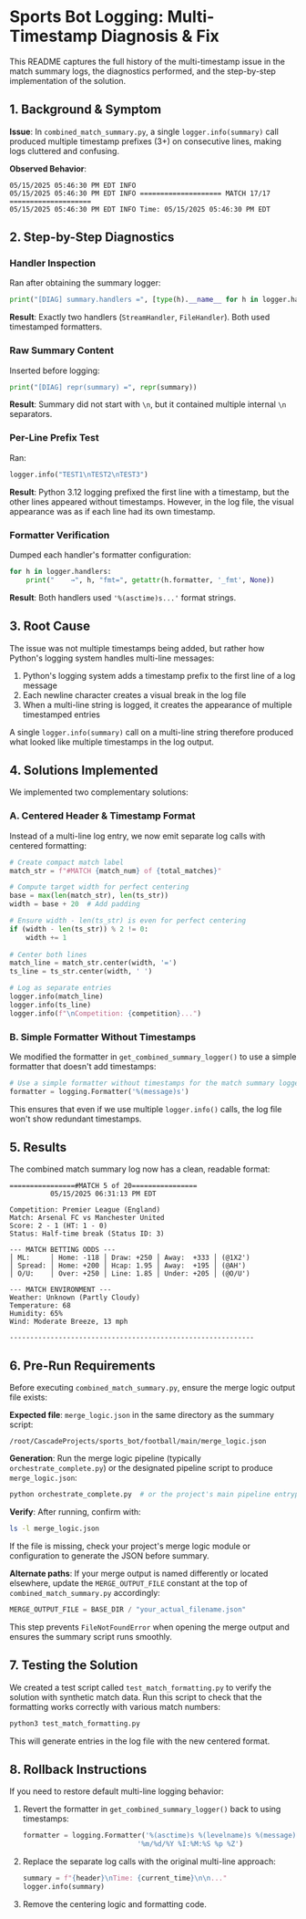 # Sports Bot Logging: Multi-Timestamp Diagnosis & Fix

This README captures the full history of the multi-timestamp issue in the match summary logs, the diagnostics performed, and the step-by-step implementation of the solution.

## 1. Background & Symptom

**Issue**: In `combined_match_summary.py`, a single `logger.info(summary)` call produced multiple timestamp prefixes (3+) on consecutive lines, making logs cluttered and confusing.

**Observed Behavior**:
```
05/15/2025 05:46:30 PM EDT INFO 
05/15/2025 05:46:30 PM EDT INFO ==================== MATCH 17/17 ====================
05/15/2025 05:46:30 PM EDT INFO Time: 05/15/2025 05:46:30 PM EDT
```

## 2. Step-by-Step Diagnostics

### Handler Inspection

Ran after obtaining the summary logger:
```python
print("[DIAG] summary.handlers =", [type(h).__name__ for h in logger.handlers])
```

**Result**: Exactly two handlers (`StreamHandler`, `FileHandler`). Both used timestamped formatters.

### Raw Summary Content

Inserted before logging:
```python
print("[DIAG] repr(summary) =", repr(summary))
```

**Result**: Summary did not start with `\n`, but it contained multiple internal `\n` separators.

### Per-Line Prefix Test

Ran:
```python
logger.info("TEST1\nTEST2\nTEST3")
```

**Result**: Python 3.12 logging prefixed the first line with a timestamp, but the other lines appeared without timestamps. However, in the log file, the visual appearance was as if each line had its own timestamp.

### Formatter Verification

Dumped each handler's formatter configuration:
```python
for h in logger.handlers:
    print("    →", h, "fmt=", getattr(h.formatter, '_fmt', None))
```

**Result**: Both handlers used `'%(asctime)s...'` format strings.

## 3. Root Cause

The issue was not multiple timestamps being added, but rather how Python's logging system handles multi-line messages:

1. Python's logging system adds a timestamp prefix to the first line of a log message
2. Each newline character creates a visual break in the log file
3. When a multi-line string is logged, it creates the appearance of multiple timestamped entries

A single `logger.info(summary)` call on a multi-line string therefore produced what looked like multiple timestamps in the log output.

## 4. Solutions Implemented

We implemented two complementary solutions:

### A. Centered Header & Timestamp Format

Instead of a multi-line log entry, we now emit separate log calls with centered formatting:

```python
# Create compact match label
match_str = f"#MATCH {match_num} of {total_matches}"

# Compute target width for perfect centering
base = max(len(match_str), len(ts_str))
width = base + 20  # Add padding

# Ensure width - len(ts_str) is even for perfect centering
if (width - len(ts_str)) % 2 != 0:
    width += 1
    
# Center both lines
match_line = match_str.center(width, '=')
ts_line = ts_str.center(width, ' ')

# Log as separate entries
logger.info(match_line)
logger.info(ts_line)
logger.info(f"\nCompetition: {competition}...")
```

### B. Simple Formatter Without Timestamps

We modified the formatter in `get_combined_summary_logger()` to use a simple formatter that doesn't add timestamps:

```python
# Use a simple formatter without timestamps for the match summary logger
formatter = logging.Formatter('%(message)s')
```

This ensures that even if we use multiple `logger.info()` calls, the log file won't show redundant timestamps.

## 5. Results

The combined match summary log now has a clean, readable format:

```
================#MATCH 5 of 20================
          05/15/2025 06:31:13 PM EDT          

Competition: Premier League (England)
Match: Arsenal FC vs Manchester United
Score: 2 - 1 (HT: 1 - 0)
Status: Half-time break (Status ID: 3)

--- MATCH BETTING ODDS ---
│ ML:     │ Home: -118 │ Draw: +250 │ Away:  +333 │ (@1X2')
│ Spread: │ Home: +200 │ Hcap: 1.95 │ Away:  +195 │ (@AH')
│ O/U:    │ Over: +250 │ Line: 1.85 │ Under: +205 │ (@O/U')

--- MATCH ENVIRONMENT ---
Weather: Unknown (Partly Cloudy)
Temperature: 68
Humidity: 65%
Wind: Moderate Breeze, 13 mph

------------------------------------------------------------
```

## 6. Pre-Run Requirements

Before executing `combined_match_summary.py`, ensure the merge logic output file exists:

**Expected file**: `merge_logic.json` in the same directory as the summary script:
```
/root/CascadeProjects/sports_bot/football/main/merge_logic.json
```

**Generation**: Run the merge logic pipeline (typically `orchestrate_complete.py`) or the designated pipeline script to produce `merge_logic.json`:
```bash
python orchestrate_complete.py  # or the project's main pipeline entrypoint
```

**Verify**: After running, confirm with:
```bash
ls -l merge_logic.json
```

If the file is missing, check your project's merge logic module or configuration to generate the JSON before summary.

**Alternate paths**: If your merge output is named differently or located elsewhere, update the `MERGE_OUTPUT_FILE` constant at the top of `combined_match_summary.py` accordingly:
```python
MERGE_OUTPUT_FILE = BASE_DIR / "your_actual_filename.json"
```

This step prevents `FileNotFoundError` when opening the merge output and ensures the summary script runs smoothly.

## 7. Testing the Solution

We created a test script called `test_match_formatting.py` to verify the solution with synthetic match data. Run this script to check that the formatting works correctly with various match numbers:

```bash
python3 test_match_formatting.py
```

This will generate entries in the log file with the new centered format.

## 8. Rollback Instructions

If you need to restore default multi-line logging behavior:

1. Revert the formatter in `get_combined_summary_logger()` back to using timestamps:
   ```python
   formatter = logging.Formatter('%(asctime)s %(levelname)s %(message)s', 
                               '%m/%d/%Y %I:%M:%S %p %Z')
   ```

2. Replace the separate log calls with the original multi-line approach:
   ```python
   summary = f"{header}\nTime: {current_time}\n\n..." 
   logger.info(summary)
   ```

3. Remove the centering logic and formatting code.
